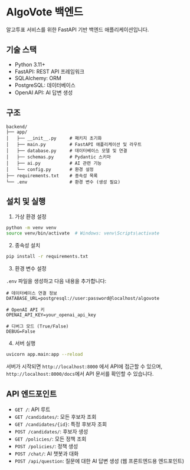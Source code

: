 # AlgoVote 백엔드

알고투표 서비스를 위한 FastAPI 기반 백엔드 애플리케이션입니다.

## 기술 스택

- Python 3.11+
- FastAPI: REST API 프레임워크
- SQLAlchemy: ORM
- PostgreSQL: 데이터베이스
- OpenAI API: AI 답변 생성

## 구조

```
backend/
├── app/
│   ├── __init__.py     # 패키지 초기화
│   ├── main.py         # FastAPI 애플리케이션 및 라우트
│   ├── database.py     # 데이터베이스 모델 및 연결
│   ├── schemas.py      # Pydantic 스키마
│   ├── ai.py           # AI 관련 기능
│   └── config.py       # 환경 설정
├── requirements.txt    # 종속성 목록
└── .env                # 환경 변수 (생성 필요)
```

## 설치 및 실행

1. 가상 환경 설정

```bash
python -m venv venv
source venv/bin/activate  # Windows: venv\Scripts\activate
```

2. 종속성 설치

```bash
pip install -r requirements.txt
```

3. 환경 변수 설정

`.env` 파일을 생성하고 다음 내용을 추가합니다:

```
# 데이터베이스 연결 정보
DATABASE_URL=postgresql://user:password@localhost/algovote

# OpenAI API 키
OPENAI_API_KEY=your_openai_api_key

# 디버그 모드 (True/False)
DEBUG=False
```

4. 서버 실행

```bash
uvicorn app.main:app --reload
```

서버가 시작되면 `http://localhost:8000` 에서 API에 접근할 수 있으며,
`http://localhost:8000/docs`에서 API 문서를 확인할 수 있습니다.

## API 엔드포인트

- `GET /`: API 루트
- `GET /candidates/`: 모든 후보자 조회
- `GET /candidates/{id}`: 특정 후보자 조회
- `POST /candidates/`: 후보자 생성 
- `GET /policies/`: 모든 정책 조회
- `POST /policies/`: 정책 생성
- `POST /chat/`: AI 챗봇과 대화
- `POST /api/question`: 질문에 대한 AI 답변 생성 (웹 프론트엔드용 엔드포인트) 